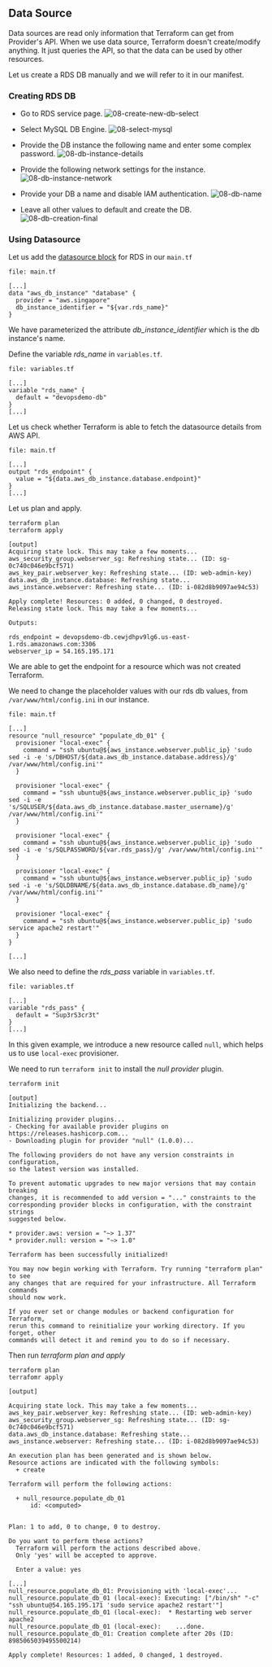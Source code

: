 ## Data Source

Data sources are read only information that Terraform can get from Provider's API. When we use data source, Terraform doesn't create/modify anything. It just queries the API, so that the data can be used by other resources.

Let us create a RDS DB manually and we will refer to it in our manifest.

### Creating RDS DB

  * Go to RDS service page.
  ![08-create-new-db-select](./images/08-create-new-db-select.png)

  * Select MySQL DB Engine.
  ![08-select-mysql](./images/08-select-mysql.png)

  * Provide the DB instance the following name and enter some complex password.
  ![08-db-instance-details](./images/08-db-instance-details.png)

  * Provide the following network settings for the instance.
  ![08-db-instance-network](./images/08-db-instance-network.png)

  * Provide your DB a name and disable IAM authentication.
  ![08-db-name](./images/08-db-name.png)

  * Leave all other values to default and create the DB.
  ![08-db-creation-final](./images/08-db-creation-final.png)

### Using Datasource

Let us add the [datasource block](https://www.terraform.io/docs/providers/aws/d/db_instance.html)  for RDS in our `main.tf`

`file: main.tf`

```
[...]
data "aws_db_instance" "database" {
  provider = "aws.singapore"
  db_instance_identifier = "${var.rds_name}"
}
```

We have parameterized the attribute *db_instance_identifier* which is the db instance's name.

Define the variable *rds_name* in `variables.tf`.

`file: variables.tf`

```
[...]
variable "rds_name" {
  default = "devopsdemo-db"
}
[...]
```

Let us check whether Terraform is able to fetch the datasource details from AWS API.

`file: main.tf` 


```
[...]
output "rds_endpoint" {
  value = "${data.aws_db_instance.database.endpoint}"
}
[...]
```

Let us plan and apply.

```
terraform plan
terraform apply

[output]
Acquiring state lock. This may take a few moments...
aws_security_group.webserver_sg: Refreshing state... (ID: sg-0c740c046e9bcf571)
aws_key_pair.webserver_key: Refreshing state... (ID: web-admin-key)
data.aws_db_instance.database: Refreshing state...
aws_instance.webserver: Refreshing state... (ID: i-082d8b9097ae94c53)

Apply complete! Resources: 0 added, 0 changed, 0 destroyed.
Releasing state lock. This may take a few moments...

Outputs:

rds_endpoint = devopsdemo-db.cewjdhpv9lg6.us-east-1.rds.amazonaws.com:3306
webserver_ip = 54.165.195.171
```

We are able to get the endpoint for a resource which was not created Terraform.

We need to change the placeholder values with our rds db values, from `/var/www/html/config.ini` in our instance.

`file: main.tf`

```
[...]
resource "null_resource" "populate_db_01" {
  provisioner "local-exec" {
    command = "ssh ubuntu@${aws_instance.webserver.public_ip} 'sudo sed -i -e 's/DBHOST/${data.aws_db_instance.database.address}/g' /var/www/html/config.ini'"
  }

  provisioner "local-exec" {
    command = "ssh ubuntu@${aws_instance.webserver.public_ip} 'sudo sed -i -e 's/SQLUSER/${data.aws_db_instance.database.master_username}/g' /var/www/html/config.ini'"
  }

  provisioner "local-exec" {
    command = "ssh ubuntu@${aws_instance.webserver.public_ip} 'sudo sed -i -e 's/SQLPASSWORD/${var.rds_pass}/g' /var/www/html/config.ini'"
  }

  provisioner "local-exec" {
    command = "ssh ubuntu@${aws_instance.webserver.public_ip} 'sudo sed -i -e 's/SQLDBNAME/${data.aws_db_instance.database.db_name}/g' /var/www/html/config.ini'"
  }

  provisioner "local-exec" {
    command = "ssh ubuntu@${aws_instance.webserver.public_ip} 'sudo service apache2 restart'"
  }
}

[...]
```

We also need to define the *rds_pass* variable in `variables.tf`.

`file: variables.tf`

```
[...]
variable "rds_pass" {
  default = "Sup3rS3cr3t"
}
[...]
```

In this given example, we introduce a new resource called `null`, which helps us to use `local-exec` provisioner. 

We need to run `terraform init` to install the *null provider* plugin.

```
terraform init

[output]
Initializing the backend...

Initializing provider plugins...
- Checking for available provider plugins on https://releases.hashicorp.com...
- Downloading plugin for provider "null" (1.0.0)...

The following providers do not have any version constraints in configuration,
so the latest version was installed.

To prevent automatic upgrades to new major versions that may contain breaking
changes, it is recommended to add version = "..." constraints to the
corresponding provider blocks in configuration, with the constraint strings
suggested below.

* provider.aws: version = "~> 1.37"
* provider.null: version = "~> 1.0"

Terraform has been successfully initialized!

You may now begin working with Terraform. Try running "terraform plan" to see
any changes that are required for your infrastructure. All Terraform commands
should now work.

If you ever set or change modules or backend configuration for Terraform,
rerun this command to reinitialize your working directory. If you forget, other
commands will detect it and remind you to do so if necessary.
```

Then run *terraform plan and apply*

```
terraform plan
terrafomr apply

[output]

Acquiring state lock. This may take a few moments...
aws_key_pair.webserver_key: Refreshing state... (ID: web-admin-key)
aws_security_group.webserver_sg: Refreshing state... (ID: sg-0c740c046e9bcf571)
data.aws_db_instance.database: Refreshing state...
aws_instance.webserver: Refreshing state... (ID: i-082d8b9097ae94c53)

An execution plan has been generated and is shown below.
Resource actions are indicated with the following symbols:
  + create

Terraform will perform the following actions:

  + null_resource.populate_db_01
      id: <computed>


Plan: 1 to add, 0 to change, 0 to destroy.

Do you want to perform these actions?
  Terraform will perform the actions described above.
  Only 'yes' will be accepted to approve.

  Enter a value: yes

[...]
null_resource.populate_db_01: Provisioning with 'local-exec'...
null_resource.populate_db_01 (local-exec): Executing: ["/bin/sh" "-c" "ssh ubuntu@54.165.195.171 'sudo service apache2 restart'"]
null_resource.populate_db_01 (local-exec):  * Restarting web server apache2
null_resource.populate_db_01 (local-exec):    ...done.
null_resource.populate_db_01: Creation complete after 20s (ID: 8985065039495500214)

Apply complete! Resources: 1 added, 0 changed, 1 destroyed.
```
